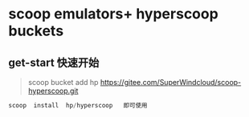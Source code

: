  #  scoop emulators+ hyperscoop buckets 
 
## get-start 快速开始

> scoop  bucket  add  hp https://gitee.com/SuperWindcloud/scoop-hyperscoop.git 
```powershell 
scoop  install  hp/hyperscoop   即可使用 

```